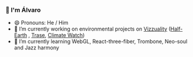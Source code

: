 ### 👋 I'm Álvaro
- 😄 Pronouns: He / Him
- 🔭 I’m currently working on environmental projects on [Vizzuality](//www.vizzuality.com) ([Half-Earth](https://map.half-earthproject.org/) , [Trase](//www.trase.earth), [Climate Watch](//www.climatewatchdata.com))
- 🌱 I’m currently learning WebGL, React-three-fiber, Trombone, Neo-soul and Jazz harmony

<!--
**Bluesmile82/Bluesmile82** is a ✨ _special_ ✨ repository because its `README.md` (this file) appears on your GitHub profile.

Here are some ideas to get you started:

- 🔭 I’m currently working on ...
- 🌱 I’m currently learning ...
- 👯 I’m looking to collaborate on ...
- 🤔 I’m looking for help with ...
- 💬 Ask me about ...
- 📫 How to reach me: ...
- 😄 Pronouns: ...
- ⚡ Fun fact: ...
-->
